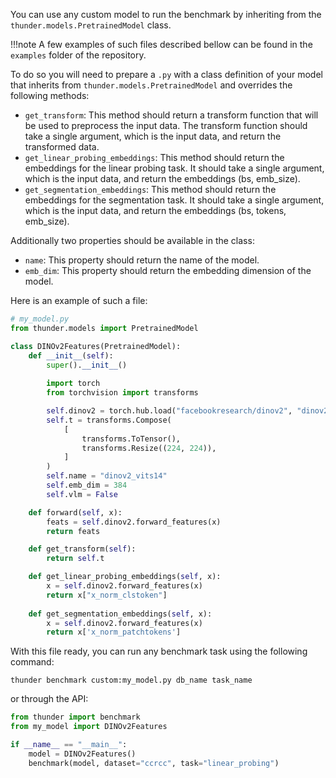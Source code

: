 You can use any custom model to run the benchmark by inheriting from the `thunder.models.PretrainedModel` class.

!!!note
    A few examples of such files described bellow can be found in the `examples` folder of the repository.

To do so you will need to prepare a `.py` with a class definition of your model that inherits from `thunder.models.PretrainedModel` and overrides the following methods:

- `get_transform`: This method should return a transform function that will be used to preprocess the input data. The transform function should take a single argument, which is the input data, and return the transformed data.
- `get_linear_probing_embeddings`: This method should return the embeddings for the linear probing task. It should take a single argument, which is the input data, and return the embeddings (bs, emb_size).
- `get_segmentation_embeddings`: This method should return the embeddings for the segmentation task. It should take a single argument, which is the input data, and return the embeddings (bs, tokens, emb_size).

Additionally two properties should be available in the class: 

- `name`: This property should return the name of the model.  
- `emb_dim`: This property should return the embedding dimension of the model.

Here is an example of such a file:

```python
# my_model.py
from thunder.models import PretrainedModel

class DINOv2Features(PretrainedModel):
    def __init__(self):
        super().__init__()
        
        import torch
        from torchvision import transforms

        self.dinov2 = torch.hub.load("facebookresearch/dinov2", "dinov2_vits14")
        self.t = transforms.Compose(
            [
                transforms.ToTensor(),
                transforms.Resize((224, 224)),
            ]
        )
        self.name = "dinov2_vits14"
        self.emb_dim = 384
        self.vlm = False

    def forward(self, x):
        feats = self.dinov2.forward_features(x)
        return feats

    def get_transform(self):
        return self.t

    def get_linear_probing_embeddings(self, x):
        x = self.dinov2.forward_features(x)
        return x["x_norm_clstoken"]
    
    def get_segmentation_embeddings(self, x):
        x = self.dinov2.forward_features(x)
        return x['x_norm_patchtokens']
```

With this file ready, you can run any benchmark task using the following command:

```console
thunder benchmark custom:my_model.py db_name task_name
```

or through the API:

```python
from thunder import benchmark
from my_model import DINOv2Features

if __name__ == "__main__":
    model = DINOv2Features()
    benchmark(model, dataset="ccrcc", task="linear_probing")
```
